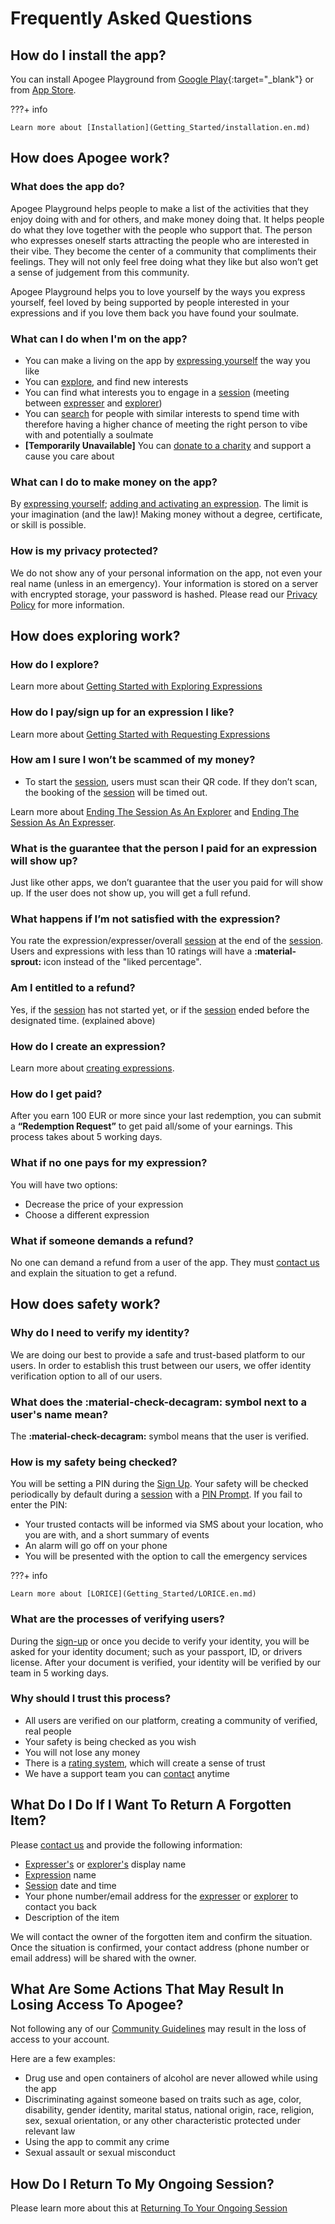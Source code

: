 # Frequently Asked Questions

## How do I install the app?

You can install Apogee Playground from [Google Play](https://play.google.com/store/apps/details?id=app.playapogee.playground){:target="_blank"} or from [App Store](https://apps.apple.com/us/app/apogee-playground/id1573747202).

???+ info

    Learn more about [Installation](Getting_Started/installation.en.md)

## How does Apogee work?

### What does the app do?

Apogee Playground helps people to make a list of the activities that they enjoy doing with and for others, and make money doing that. It helps people do what they love together with the people who support that. The person who expresses oneself starts attracting the people who are interested in their vibe. They become the center of a community that compliments their feelings. They will not only feel free doing what they like but also won’t get a sense of judgement from this community.

Apogee Playground helps you to love yourself by the ways you express yourself, feel loved by being supported by people interested in your expressions and if you love them back you have found your soulmate.

### What can I do when I'm on the app?

- You can make a living on the app by [expressing yourself](Getting_Started/Expressing_Yourself/index.en.md) the way you like
- You can [explore](Getting_Started/Exploring_Expressions/index.en.md), and find new interests
- You can find what interests you to engage in a [session](Features/sessions.en.md) (meeting between [expresser](Features/user_modes.en.md#expresser) and [explorer](Features/user_modes.en.md#explorer))
- You can [search](Getting_Started/Exploring_Expressions/filtering_and_search.en.md#search) for people with similar interests to spend time with therefore having a higher chance of meeting the right person to vibe with and potentially a soulmate
- **[Temporarily Unavailable]** You can [donate to a charity](Getting_Started/Exploring_Expressions/having_session.en.md#donating) and support a cause you care about

### What can I do to make money on the app?

By [expressing yourself](Getting_Started/Expressing_Yourself/index.en.md); [adding and activating an expression](Getting_Started/Expressing_Yourself/expressions.en.md). The limit is your imagination (and the law)! Making money without a degree, certificate, or skill is possible.

### How is my privacy protected?

We do not show any of your personal information on the app, not even your real name (unless in an emergency). Your information is stored on a server with encrypted storage, your password is hashed. Please read our [Privacy Policy](https://www.playapogee.app/privacy-policy) for more information.

<!-- ### What benefits do I get with Premium Membership?

- You will be able to redeem your money whenever you want, with 50% less commission.
- You will be able to filter expressions
- You will be able to set your expression price to free
-->

## How does exploring work?

### How do I explore?

Learn more about [Getting Started with Exploring Expressions](Getting_Started/Exploring_Expressions/index.en.md)

### How do I pay/sign up for an expression I like?

Learn more about [Getting Started with Requesting Expressions](Getting_Started/Exploring_Expressions/requesting.en.md)

### How am I sure I won’t be scammed of my money?

- To start the [session](Features/sessions.en.md), users must scan their QR code. If they don’t scan, the booking of the [session](Features/sessions.en.md) will be timed out.

Learn more about [Ending The Session As An Explorer](Getting_Started/Exploring_Expressions/having_session.en.md#ending-the-session) and [Ending The Session As An Expresser](Getting_Started/Expressing_Yourself/having_session.en.md#ending-the-session).

### What is the guarantee that the person I paid for an expression will show up?

Just like other apps, we don’t guarantee that the user you paid for will show up. If the user does not show up, you will get a full refund.

### What happens if I’m not satisfied with the expression?

You rate the expression/expresser/overall [session](Features/sessions.en.md) at the end of the [session](Features/sessions.en.md). Users and expressions with less than 10 ratings will have a **:material-sprout:** icon instead of the "liked percentage".

### Am I entitled to a refund?

Yes, if the [session](Features/sessions.en.md) has not started yet, or if the [session](Features/sessions.en.md) ended before the designated time. (explained above)

### How do I create an expression?

Learn more about [creating expressions](Getting_Started/Expressing_Yourself/expressions.en.md#adding-an-expression).

### How do I get paid?

After you earn 100 EUR or more since your last redemption, you can submit a **“Redemption Request”** to get paid all/some of your earnings. This process takes about 5 working days.

### What if no one pays for my expression?

You will have two options:

- Decrease the price of your expression
- Choose a different expression

### What if someone demands a refund?

No one can demand a refund from a user of the app. They must [contact us](mailto:contact@apogee.codes) and explain the situation to get a refund.

## How does safety work?

### Why do I need to verify my identity?

We are doing our best to provide a safe and trust-based platform to our users. In order to establish this trust between our users, we offer identity verification option to all of our users.

<!-- ???+ info

    Learn more about [Verification](Features/verification.en.md) -->

### What does the :material-check-decagram: symbol next to a user's name mean?

The **:material-check-decagram:** symbol means that the user is verified.

### How is my safety being checked?

You will be setting a PIN during the [Sign Up](Getting_Started/signup.en.md). Your safety will be checked periodically by default during a [session](Features/sessions.en.md) with a [PIN Prompt](Getting_Started/LORICE.en.md). If you fail to enter the PIN:

- Your trusted contacts will be informed via SMS about your location, who you are with, and a short summary of events
- An alarm will go off on your phone
- You will be presented with the option to call the emergency services

???+ info

    Learn more about [LORICE](Getting_Started/LORICE.en.md)

### What are the processes of verifying users?

During the [sign-up](Getting_Started/signup.en.md) or once you decide to verify your identity, you will be asked for your identity document; such as your passport, ID, or drivers license. After your document is verified, your identity will be verified by our team in 5 working days.

### Why should I trust this process?

- All users are verified on our platform, creating a community of verified, real people
- Your safety is being checked as you wish
- You will not lose any money
- There is a [rating system](Features/ratings.en.md), which will create a sense of trust
- We have a support team you can [contact](mailto:contact@apogee.codes) anytime

## What Do I Do If I Want To Return A Forgotten Item?

Please [contact us](mailto:contact@apogee.codes) and provide the following information:

- [Expresser's](Features/user_modes.en.md#expresser) or [explorer's](Features/user_modes.en.md#explorer) display name
- [Expression](Getting_Started/Expressing_Yourself/expressions.en.md) name
- [Session](Features/sessions.en.md) date and time
- Your phone number/email address for the [expresser](Features/user_modes.en.md#expresser) or [explorer](Features/user_modes.en.md#explorer) to contact you back
- Description of the item

We will contact the owner of the forgotten item and confirm the situation. Once the situation is confirmed, your contact address (phone number or email address) will be shared with the owner.

## What Are Some Actions That May Result In Losing Access To Apogee?

Not following any of our [Community Guidelines](guidelines.en.md) may result in the loss of access to your account.

Here are a few examples:

- Drug use and open containers of alcohol are never allowed while using the app
- Discriminating against someone based on traits such as age, color, disability, gender identity, marital status, national origin, race, religion, sex, sexual orientation, or any other characteristic protected under relevant law
- Using the app to commit any crime
- Sexual assault or sexual misconduct

## How Do I Return To My Ongoing Session?

Please learn more about this at [Returning To Your Ongoing Session](Features/sessions.en.md#returning-to-your-ongoing-session)
